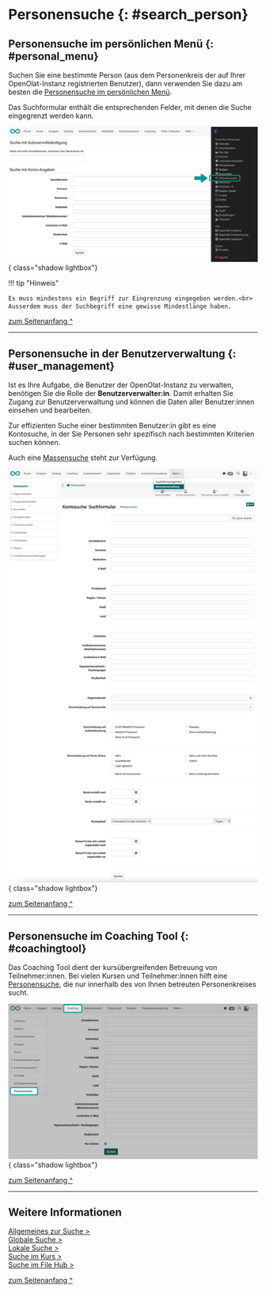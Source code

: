 # Personensuche {: #search_person}

## Personensuche im persönlichen Menü {: #personal_menu}

Suchen Sie eine bestimmte Person (aus dem Personenkreis der auf Ihrer OpenOlat-Instanz registrierten Benutzer), dann verwenden Sie dazu am besten die [Personensuche im persönlichen Menü](../../personal_menu/Other_users.de.md).

Das Suchformular enthält die entsprechenden Felder, mit denen die Suche eingegrenzt werden kann.

![search_person_v1_de.png](assets/search_person_v1_de.png){ class="shadow lightbox"}

!!! tip "Hinweis"

    Es muss mindestens ein Begriff zur Eingrenzung eingegeben werden.<br>
    Ausserdem muss der Suchbegriff eine gewisse Mindestlänge haben.


[zum Seitenanfang ^](#search_person)

---

## Personensuche in der Benutzerverwaltung {: #user_management}

Ist es Ihre Aufgabe, die Benutzer der OpenOlat-Instanz zu verwalten, benötigen Sie die Rolle der **Benutzerverwalter:in**. Damit erhalten Sie Zugang zur Benutzerverwaltung und können die Daten aller Benutzer:innen einsehen und bearbeiten.

Zur effizienten Suche einer bestimmten Benutzer:in gibt es eine Kontosuche, in der Sie Personen sehr spezifisch nach bestimmten Kriterien suchen können.

Auch eine [Massensuche](Search_General.de.md#bulk_search) steht zur Verfügung.

![search_person_in_user_management_v1_de.png](assets/search_person_in_user_management_v1_de.png){ class="shadow lightbox"}


[zum Seitenanfang ^](#search_person)

---


## Personensuche im Coaching Tool {: #coachingtool}

Das Coaching Tool dient der kursübergreifenden Betreuung von Teilnehmer:innen. Bei vielen Kursen und Teilnehmer:innen hilft eine [Personensuche](../../area_modules/coaching_personensuche.de.md), die nur innerhalb des von Ihnen betreuten Personenkreises sucht.

![search_person_in_coachingtool_v1_de.png](assets/search_person_in_coachingtool_v1_de.png){ class="shadow lightbox"}

[zum Seitenanfang ^](#search_person)

---

## Weitere Informationen

[Allgemeines zur Suche >](Search_General.de.md)<br>
[Globale Suche >](Search_Global.de.md)<br>
[Lokale Suche >](Search_Local.de.md)<br>
[Suche im Kurs >](Search_in_Course.de.md)<br>
[Suche im File Hub >](Search_in_FileHub.de.md)<br>


[zum Seitenanfang ^](#search_person)
